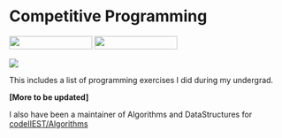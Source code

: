 # Competitive Programming


<img src="https://img.shields.io/badge/LeetCode-Problems%20--%2083%2F1073-yellow.svg" width="150" height="24"> <img src="https://img.shields.io/badge/Hackerank-Problems%20--%20284-green.svg" width="150" height="24">


![](https://raw.githubusercontent.com/prateekiiest/Competitive-Programming-Algo-DS/master/Screenshot%20(203).png?token=APSuctzjQJw4pbOPThXSNhlsVTobanAxks5crglQwA%3D%3D)




This includes a list of programming exercises I did during my undergrad.

**[More to be updated]**


I also have been a maintainer of Algorithms and DataStructures for [codeIIEST/Algorithms](https://github.com/codeIIEST/Algorithms)

